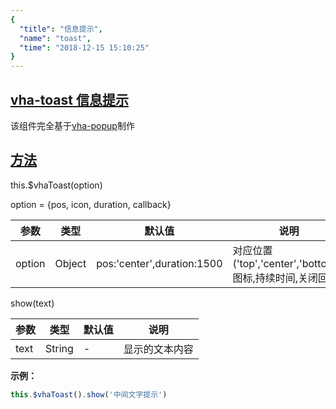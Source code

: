 ```yaml
---
{
  "title": "信息提示",
  "name": "toast",
  "time": "2018-12-15 15:10:25"
}
---
```


<section id="toast">

# **[vha-toast 信息提示](#toast)**

该组件完全基于[vha-popup](https://neostudiogroup.com/vha-components/popup)制作

</section>
<!-- ------------------------------------------- -->
<section id="Methods">

# **[方法](#Methods)**

<p class="ui-r-note _bdc-info">this.$vhaToast(option)</p>

option = {pos, icon, duration, callback}

参数|类型|默认值|说明
-|-|-|-
option|Object|pos:'center',duration:1500|对应位置('top','center','bottom'),图标,持续时间,关闭回调


<p class="ui-r-note _bdc-info">show(text)</p>

参数|类型|默认值|说明
-|-|-|-
text|String|-|显示的文本内容

**示例：**

```javascript
this.$vhaToast().show('中间文字提示')
```

</section>